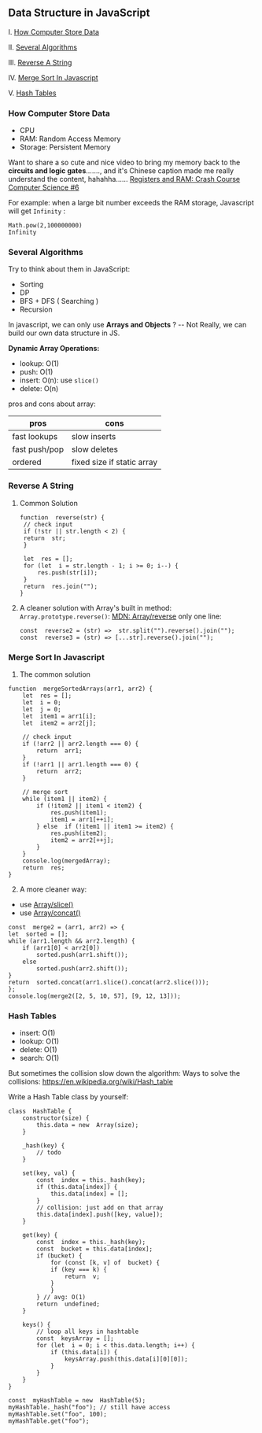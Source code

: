 ## Data Structure in JavaScript

I. [How Computer Store Data](#how-computer-store-data)

II. [Several Algorithms](#several-algorithms)

III. [Reverse A String](#reverse-a-string)

IV. [Merge Sort In Javascript](#merge-sort-in-javascript)

V. [Hash Tables](#hash-tables)

### How Computer Store Data

- CPU
- RAM: Random Access Memory
- Storage: Persistent Memory

Want to share a so cute and nice video to bring my memory back to the **circuits and logic gates**......., and it's Chinese caption made me really understand the content, hahahha......
[Registers and RAM: Crash Course Computer Science #6](https://www.youtube.com/watch?v=fpnE6UAfbtU)

For example: when a large bit number exceeds the RAM storage, Javascript will get `Infinity` :

```
Math.pow(2,100000000)
Infinity
```

### Several Algorithms

Try to think about them in JavaScript:

- Sorting
- DP
- BFS + DFS ( Searching )
- Recursion

In javascript, we can only use **Arrays and Objects** ?
-- Not Really, we can build our own data structure in JS.

**Dynamic Array Operations:**

- lookup: O(1)
- push: O(1)
- insert: O(n): use `slice()`
- delete: O(n)

pros and cons about array:

| pros          | cons                       |
| ------------- | -------------------------- |
| fast lookups  | slow inserts               |
| fast push/pop | slow deletes               |
| ordered       | fixed size if static array |

### Reverse A String

1. Common Solution

   ```
   function  reverse(str) {
   	// check input
   	if (!str || str.length < 2) {
   	return  str;
   	}

   	let  res = [];
   	for (let  i = str.length - 1; i >= 0; i--) {
   		res.push(str[i]);
   	}
   	return  res.join("");
   }
   ```

2. A cleaner solution with Array's built in method: `Array.prototype.reverse()`: [MDN: Array/reverse](https://developer.mozilla.org/en-US/docs/Web/JavaScript/Reference/Global_Objects/Array/reverse)
   only one line:
   ```
   const  reverse2 = (str) =>  str.split("").reverse().join("");
   const  reverse3 = (str) => [...str].reverse().join("");
   ```

### Merge Sort In Javascript

1. The common solution

```
function  mergeSortedArrays(arr1, arr2) {
	let  res = [];
	let  i = 0;
	let  j = 0;
	let  item1 = arr1[i];
	let  item2 = arr2[j];

	// check input
	if (!arr2 || arr2.length === 0) {
		return  arr1;
	}
	if (!arr1 || arr1.length === 0) {
		return  arr2;
	}

	// merge sort
	while (item1 || item2) {
		if (!item2 || item1 < item2) {
			res.push(item1);
			item1 = arr1[++i];
		} else  if (!item1 || item1 >= item2) {
			res.push(item2);
			item2 = arr2[++j];
		}
	}
	console.log(mergedArray);
	return  res;
}
```

2. A more cleaner way:

- use [Array/slice()](https://developer.mozilla.org/en-US/docs/Web/JavaScript/Reference/Global_Objects/Array/slice)
- use [Array/concat()](https://developer.mozilla.org/en-US/docs/Web/JavaScript/Reference/Global_Objects/Array/concat)

```
const  merge2 = (arr1, arr2) => {
let  sorted = [];
while (arr1.length && arr2.length) {
	if (arr1[0] < arr2[0])
		sorted.push(arr1.shift());
	else
		sorted.push(arr2.shift());
}
return  sorted.concat(arr1.slice().concat(arr2.slice()));
};
console.log(merge2([2, 5, 10, 57], [9, 12, 13]));
```

### Hash Tables

- insert: O(1)
- lookup: O(1)
- delete: O(1)
- search: O(1)

But sometimes the collision slow down the algorithm:
Ways to solve the collisions: https://en.wikipedia.org/wiki/Hash_table

Write a Hash Table class by yourself:

```
class  HashTable {
	constructor(size) {
		this.data = new  Array(size);
	}

	_hash(key) {
		// todo
	}

	set(key, val) {
		const  index = this._hash(key);
		if (this.data[index]) {
			this.data[index] = [];
		}
		// collision: just add on that array
		this.data[index].push([key, value]);
	}

	get(key) {
		const  index = this._hash(key);
		const  bucket = this.data[index];
		if (bucket) {
			for (const [k, v] of  bucket) {
			if (key === k) {
				return  v;
			}
			}
		} // avg: O(1)
		return  undefined;
	}

	keys() {
		// loop all keys in hashtable
		const  keysArray = [];
		for (let  i = 0; i < this.data.length; i++) {
			if (this.data[i]) {
				keysArray.push(this.data[i][0][0]);
			}
		}
	}
}

const  myHashTable = new  HashTable(5);
myHashTable._hash("foo"); // still have access
myHashTable.set("foo", 100);
myHashTable.get("foo");
```
